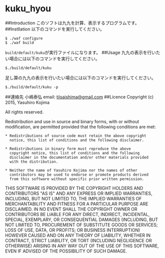 # kuku_hyou
##Introduction
このソフトは九九を計算、表示するプログラムです。
##Instllation
以下のコマンドを実行してください。

```shell-session
$ ./waf configure
$ ./waf build
```

`build/default/kuku`が実行ファイルになります。
##Usage
九九の表示を行いたい場合には以下のコマンドを実行してください。

```shell-session
$./build/default/kuku
```

足し算の九九の表示を行いたい場合には以下のコマンドを実行してください。

```shell-session
$./build/default/kuku -p
```
##連絡先
小嶋泰弘
email: tiisaishima@gmail.com
##Licence
Copyright (c) 2015, Yasuhiro Kojima

All rights reserved.

Redistribution and use in source and binary forms, with or without
modification, are permitted provided that the following conditions are met:

    * Redistributions of source code must retain the above copyright
      notice, this list of conditions and the following disclaimer.

    * Redistributions in binary form must reproduce the above
      copyright notice, this list of conditions and the following
      disclaimer in the documentation and/or other materials provided
      with the distribution.

    * Neither the name of Yasuhiro Kojima nor the names of other
      contributors may be used to endorse or promote products derived
      from this software without specific prior written permission.

THIS SOFTWARE IS PROVIDED BY THE COPYRIGHT HOLDERS AND CONTRIBUTORS
"AS IS" AND ANY EXPRESS OR IMPLIED WARRANTIES, INCLUDING, BUT NOT
LIMITED TO, THE IMPLIED WARRANTIES OF MERCHANTABILITY AND FITNESS FOR
A PARTICULAR PURPOSE ARE DISCLAIMED. IN NO EVENT SHALL THE COPYRIGHT
OWNER OR CONTRIBUTORS BE LIABLE FOR ANY DIRECT, INDIRECT, INCIDENTAL,
SPECIAL, EXEMPLARY, OR CONSEQUENTIAL DAMAGES (INCLUDING, BUT NOT
LIMITED TO, PROCUREMENT OF SUBSTITUTE GOODS OR SERVICES; LOSS OF USE,
DATA, OR PROFITS; OR BUSINESS INTERRUPTION) HOWEVER CAUSED AND ON ANY
THEORY OF LIABILITY, WHETHER IN CONTRACT, STRICT LIABILITY, OR TORT
(INCLUDING NEGLIGENCE OR OTHERWISE) ARISING IN ANY WAY OUT OF THE USE
OF THIS SOFTWARE, EVEN IF ADVISED OF THE POSSIBILITY OF SUCH DAMAGE.
